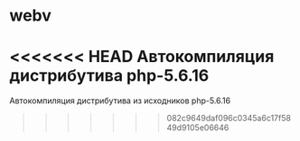 # webv
<<<<<<< HEAD
Автокомпиляция дистрибутива php-5.6.16
=======
Автокомпиляция дистрибутива из исходников php-5.6.16
>>>>>>> 082c9649daf096c0345a6c17f5849d9105e06646
